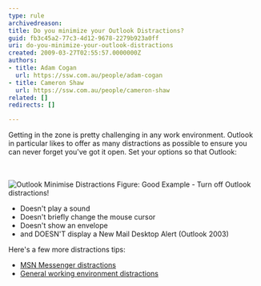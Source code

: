 ```yaml
---
type: rule
archivedreason: 
title: Do you minimize your Outlook Distractions?
guid: fb3c45a2-77c3-4d12-9678-2279b923a0ff
uri: do-you-minimize-your-outlook-distractions
created: 2009-03-27T02:55:57.0000000Z
authors:
- title: Adam Cogan
  url: https://ssw.com.au/people/adam-cogan
- title: Cameron Shaw
  url: https://ssw.com.au/people/cameron-shaw
related: []
redirects: []

---
```



Getting in the zone is pretty challenging in any work environment. Outlook in particular likes to offer as many distractions as possible to ensure you can never forget you've got it open. Set your options so that Outlook&#58;

<br><excerpt class='endintro'></excerpt><br>
  <img src="/Standards/Communication/RulesToBetterEmail/PublishingImages/OutlookMinimiseDistractions.gif" alt="Outlook Minimise Distractions" class="ms-rteCustom-ImageArea" /> <span class="ms-rteCustom-FigureGood">Figure&#58;&#160;Good Example - Turn off Outlook distractions!</span>
<ul>
    <li>Doesn't play a sound </li>
    <li>Doesn't briefly change the mouse cursor </li>
    <li>Doesn't show an envelope </li>
    <li>and DOESN'T display a New Mail Desktop Alert (Outlook 2003) </li>
</ul>
<p>Here's a few more distractions tips&#58;</p>
<ul>
    <li><a href="http&#58;//www.ssw.com.au/ssw/Standards/Rules/RulestoBetterInstantMessenger.aspx#MinimiseMSNMessengerDistractions">MSN Messenger distractions</a> </li>
    <li><a href="/Standards/Management/RulesToSuccessfulProjects/Pages/DealWithDistractions.aspx">General working environment distractions</a> </li>
</ul>



